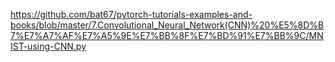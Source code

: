 https://github.com/bat67/pytorch-tutorials-examples-and-books/blob/master/7.Convolutional_Neural_Network(CNN)%20%E5%8D%B7%E7%A7%AF%E7%A5%9E%E7%BB%8F%E7%BD%91%E7%BB%9C/MNIST-using-CNN.py
